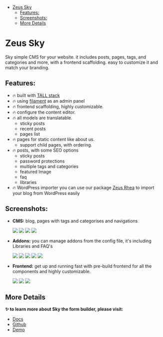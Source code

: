 <!-- TOC -->
* [Zeus Sky](#zeus-sky)
  * [Features:](#features)
  * [Screenshots:](#screenshots)
  * [More Details](#more-details)
<!-- TOC -->

# Zeus Sky

Sky simple CMS for your website. it includes posts, pages, tags, and categories and more, with a frontend scaffolding. easy to customize it and match your branding.

## Features:

- 🔥 built with [TALL stack](https://tallstack.dev/)
- 🔥 using [filament](https://filamentadmin.com) as an admin panel
- 🔥 frontend scaffolding, highly customizable.
- 🔥 configure the content editor.
- 🔥 all models are translatable.
    - sticky posts
    - recent posts
    - pages list
- 🔥 pages for static content like about us.
    - support child pages, with ordering.
- 🔥 posts, with some SEO options
    - sticky posts
    - password protections
    - multiple tags and categories
    - featured Image
    - faq
    - libraries
- 🔥 WordPress importer
        you can use our package [Zeus Rhea](https://larazeus.com/rhea) to import your blog from WordPress easily

## Screenshots:

* **CMS:** blog, pages with tags and categorises and navigations

  ![](https://larazeus.com/images/screenshots/sky/admin-1.png)
  ![](https://larazeus.com/images/screenshots/sky/admin-2.png)
  ![](https://larazeus.com/images/screenshots/sky/admin-3.png)
  ![](https://larazeus.com/images/screenshots/sky/admin-4.png)

* **Addons:** you can manage addons from the config file, it's including Libraries and FAQ's

  ![](https://larazeus.com/images/screenshots/sky/admin-5.png)
  ![](https://larazeus.com/images/screenshots/sky/admin-6.png)
  ![](https://larazeus.com/images/screenshots/sky/admin-7.png)
  ![](https://larazeus.com/images/screenshots/sky/admin-8.png)
  ![](https://larazeus.com/images/screenshots/sky/admin-9.png)

* **Frontend:** get up and running fast with pre-build frontend for all the components and highly customizable.

  ![](https://larazeus.com/images/screenshots/sky/frontend-1.png)
  ![](https://larazeus.com/images/screenshots/sky/frontend-2.png)
  ![](https://larazeus.com/images/screenshots/sky/frontend-3.png)

## More Details
**✨ to learn more about Sky the form builder, please visit:**

- [Docs](https://larazeus.com/docs/sky)
- [Github](https://github.com/lara-zeus/sky)
- [Demo](https://demo.larazeus.com)
